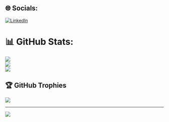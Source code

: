 
## 🌐 Socials:
[![LinkedIn](https://img.shields.io/badge/LinkedIn-%230077B5.svg?logo=linkedin&logoColor=white)](https://linkedin.com/in/https://www.linkedin.com/in/moreiralud/) 


# 📊 GitHub Stats:
![](https://github-readme-stats.vercel.app/api?username=moreiralud&theme=dark&hide_border=false&include_all_commits=false&count_private=false)<br/>
![](https://github-readme-streak-stats.herokuapp.com/?user=moreiralud&theme=dark&hide_border=false)<br/>
![](https://github-readme-stats.vercel.app/api/top-langs/?username=moreiralud&theme=dark&hide_border=false&include_all_commits=false&count_private=false&layout=compact)

## 🏆 GitHub Trophies
![](https://github-profile-trophy.vercel.app/?username=moreiralud&theme=radical&no-frame=false&no-bg=true&margin-w=4)

---
[![](https://visitcount.itsvg.in/api?id=moreiralud&icon=0&color=0)](https://visitcount.itsvg.in)

<!-- Proudly created with GPRM ( https://gprm.itsvg.in ) -->

